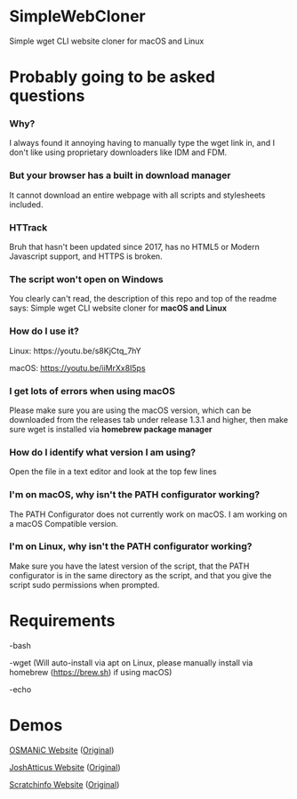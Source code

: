 # SimpleWebCloner
Simple wget CLI website cloner for macOS and Linux
<br>
# Probably going to be asked questions
<h3>Why?</h3>
I always found it annoying having to manually type the wget link in, and I don't like using proprietary downloaders like IDM and FDM.
<h3>But your browser has a built in download manager</h3>
It cannot download an entire webpage with all scripts and stylesheets included.
<h3>HTTrack</h3>
Bruh that hasn't been updated since 2017, has no HTML5 or Modern Javascript support, and HTTPS is broken.
<h3>The script won't open on Windows</h3>
You clearly can't read, the description of this repo and top of the readme says: Simple wget CLI website cloner for <b>macOS and Linux</b>
<h3>How do I use it?</h3>
Linux: https://youtu.be/s8KjCtq_7hY

macOS: https://youtu.be/iiMrXx8I5ps
<h3>I get lots of errors when using macOS</h3>
Please make sure you are using the macOS version, which can be downloaded from the releases tab under release 1.3.1 and higher, then make sure wget is installed via <b>homebrew package manager</b>
<h3>How do I identify what version I am using?</h3>
Open the file in a text editor and look at the top few lines
<h3>I'm on macOS, why isn't the PATH configurator working?</h3>
The PATH Configurator does not currently work on macOS. I am working on a macOS Compatible version.
<h3>I'm on Linux, why isn't the PATH configurator working?</h3>
Make sure you have the latest version of the script, that the PATH configurator is in the same directory as the script, and that you give the script sudo permissions when prompted.

# Requirements
-bash

-wget (Will auto-install via apt on Linux, please manually install via homebrew (https://brew.sh) if using macOS)

-echo

# Demos
[OSMANiC Website](https://osmanicteam.github.io/website) ([Original](https://home.osmanic.co))

[JoshAtticus Website](https://osmanicteam.github.io/SimpleWebCloner/demos/joshatticus-website/) ([Original](http://joshatticus.cf))

[Scratchinfo Website](https://osmanicteam.github.io/SimpleWebCloner/demos/scratchinfo-website/) ([Original](https://scratchinfo.vercel.app))
